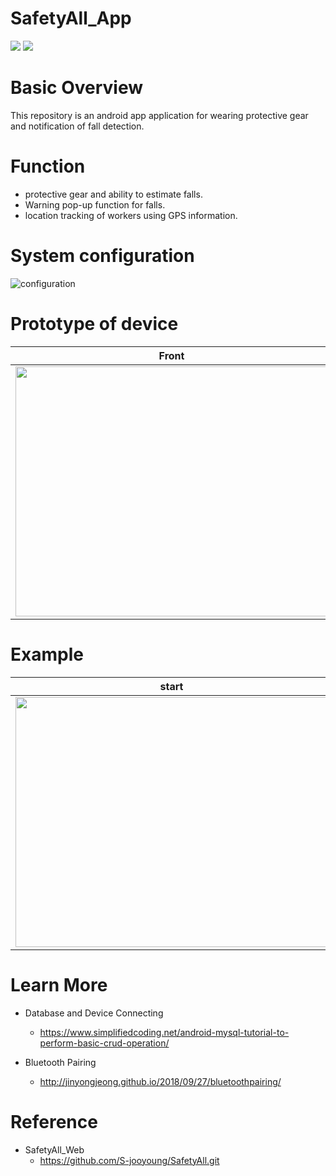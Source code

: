# SafetyAll_App
<img src="https://img.shields.io/badge/Android-3DDC84?style=flat-square&logo=Android&logoColor=white"/> <img src="https://img.shields.io/badge/Java-0000FF?style=flat-square&logo=Java&logoColor=white"/>

# Basic Overview
This repository is an android app application for wearing protective gear and notification of fall detection.

# Function
* protective gear and ability to estimate falls.
* Warning pop-up function for falls.
* location tracking of workers using GPS information.

# System configuration
![configuration](https://user-images.githubusercontent.com/90227655/152627749-64cb8047-cd80-4fdc-8696-c603e0bddf22.png)

# Prototype of device
|Front|Back|binding|
|---|---|---|
|<img src="https://user-images.githubusercontent.com/90227655/152628215-388eead8-6f56-4023-aa45-8b01a7e067e7.jpeg" width="500" height="400"/>|<img src="https://user-images.githubusercontent.com/90227655/152628213-e7daef48-1b6b-45a9-b35a-17273d137525.jpeg" width="500" height="400"/>|<img src="https://user-images.githubusercontent.com/90227655/152628214-e5a4aa44-e236-478c-b742-af9e3320aa38.jpg" width="500" height="400"/>|

# Example
|start|protective gear detection|
|---|---|
|<img src="https://user-images.githubusercontent.com/90227655/152628045-847aa617-6250-4a69-8125-17db31a5f4bb.gif" width="500" height="400"/>|<img src="https://user-images.githubusercontent.com/90227655/152628101-90795201-0bdc-455c-a84e-5a5786800ddb.gif" width="500" height="400"/>|

# Learn More
* Database and Device Connecting
  * https://www.simplifiedcoding.net/android-mysql-tutorial-to-perform-basic-crud-operation/

* Bluetooth Pairing
  * http://jinyongjeong.github.io/2018/09/27/bluetoothpairing/

# Reference
* SafetyAll_Web
  * https://github.com/S-jooyoung/SafetyAll.git
